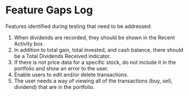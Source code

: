 # Feature Gaps Log

Features identified during testing that need to be addressed:

1. When dividends are recorded, they should be shown in the Recent Activity box.
2. In addition to total gain, total invested, and cash balance, there should be a Total Dividends Received indicator.
3. If there is not price data for a specific stock, do not include it in the portfolio and show an error to the user.
4. Enable users to edit and/or delete transactions.
5. The user needs a way of viewing all of the transactions (buy, sell, dividend) that are in the portfolio.
